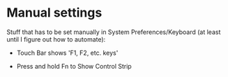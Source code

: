 # Manual settings

Stuff that has to be set manually in System Preferences/Keyboard (at least until I figure out how to automate):

*   Touch Bar shows 'F1, F2, etc. keys'

*   Press and hold Fn to Show Control Strip
